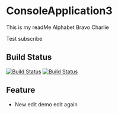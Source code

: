 # ConsoleApplication3
This is my readMe
Alphabet
Bravo
Charlie

Test subscribe

## Build Status
[![Build Status](https://search.visualstudio.com/Demo%20GitHub%20Integration/_apis/build/status/Demo%20GitHub%20Integration-.NET%20Desktop-CI)](https://search.visualstudio.com/Demo%20GitHub%20Integration/_build/latest?definitionId=23)
[![Build Status](https://travis-ci.org/mmitrik/ConsoleApplication2.svg?branch=master)](https://travis-ci.org/mmitrik/ConsoleApplication2)


## Feature
* New
edit
demo edit again
